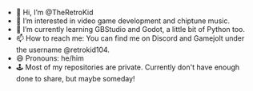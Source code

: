 - 👋 Hi, I’m @TheRetroKid
- 👀 I’m interested in video game development and chiptune music.
- 🌱 I’m currently learning GBStudio and Godot, a little bit of Python too.
- 📫 How to reach me: You can find me on Discord and Gamejolt under the username @retrokid104.
- 😄 Pronouns: he/him
- 🕹️ Most of my repositories are private. Currently don't have enough done to share, but maybe someday! 
<!---
TheRetroKid/TheRetroKid is a ✨ special ✨ repository because its `README.md` (this file) appears on your GitHub profile.
You can click the Preview link to take a look at your changes.
--->
